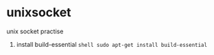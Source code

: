 # unixsocket
unix socket practise

1) install build-essential
`shell
sudo apt-get install build-essential
`

